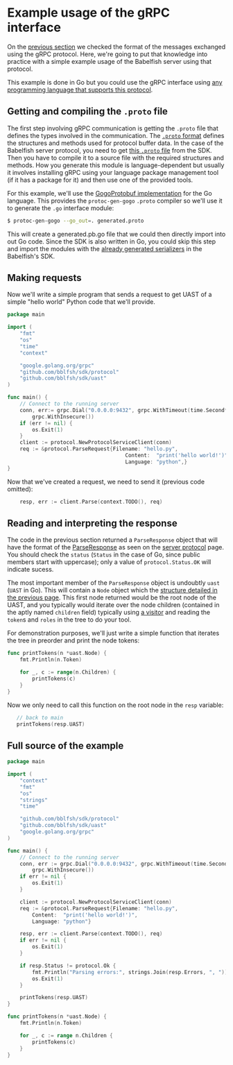 # Example usage of the gRPC interface

On the [previous section](server-protocol.md) we checked the format of the
messages exchanged using the gRPC protocol. Here, we're going to put that
knowledge into practice with a simple example usage of the Babelfish server using
that protocol.

This example is done in Go but you could use the gRPC interface using [any
programming language that supports this protocol](http://www.grpc.io/about#osp).

## Getting and compiling the `.proto` file

The first step involving gRPC communication is getting the `.proto` file that
defines the types involved in the communication. The [`.proto`
format](https://developers.google.com/protocol-buffers/docs/proto) defines the
structures and methods used for protocol buffer data. In the case of the Babelfish
server protocol, you need to get [this `.proto`
file](https://github.com/bblfsh/sdk/blob/master/protocol/generated.proto) from the
SDK. Then you have to compile it to a source file with the required structures and
methods. How you generate this module is language-dependent but usually it
involves installing gRPC using your language package management tool (if it has a
package for it) and then use one of the provided tools.

For this example, we'll use the [GogoProtobuf
implementation](https://github.com/gogo/protobuf) for the Go language. This
provides the `protoc-gen-gogo` `.proto` compiler so we'll use it to generate the
`.go` interface module:

```bash
$ protoc-gen-gogo --go_out=. generated.proto
```

This will create a generated.pb.go file that we could then directly import into
out Go code. Since the SDK is also written in Go, you could skip this step and
import the modules with the [already generated
serializers](https://github.com/bblfsh/sdk/blob/master/protocol/generated.pb.go)
in the Babelfish's SDK.

## Making requests

Now we'll write a simple program that sends a request to get UAST of a simple 
"hello world" Python code that we'll provide. 

```go
package main

import (
    "fmt"
    "os"
    "time"
    "context"

    "google.golang.org/grpc"
    "github.com/bblfsh/sdk/protocol"
    "github.com/bblfsh/sdk/uast"
)

func main() {
    // Connect to the running server
    conn, err:= grpc.Dial("0.0.0.0:9432", grpc.WithTimeout(time.Second*2), 
        grpc.WithInsecure())
    if (err != nil) {
        os.Exit(1)
    }
    client := protocol.NewProtocolServiceClient(conn)
    req := &protocol.ParseRequest{Filename: "hello.py",
                                      Content:  "print('hello world!')",
                                      Language: "python",}
}
```

Now that we've created a request, we need to send it (previous code omitted):

```go
    resp, err := client.Parse(context.TODO(), req)
```


## Reading and interpreting the response

The code in the previous section returned a `ParseResponse` object that will
have the format of the [ParseResponse](server-protocol.md#ParseResponse)
as seen on the [server protocol](server-protocol.md) page. You should check
the `status` (`Status` in the case of Go, since public members start with
uppercase); only a value of `protocol.Status.OK` will indicate sucess.

The most important member of the `ParseResponse` object is undoubtly
`uast` (`UAST` in Go). This will contain a `Node` object which the [structure
detailed in the previous page](server-protocol.md#Nodes). This first node
returned would be the root node of the UAST, and you typically would iterate over
the node children (contained in the aptly named `children` field) typically using
[a visitor](https://en.wikipedia.org/wiki/Visitor_pattern) and 
reading the `token`s and `roles` in the tree to do your tool.

For demonstration purposes, we'll just write a simple function that iterates
the tree in preorder and print the node tokens:

```go
func printTokens(n *uast.Node) {
    fmt.Println(n.Token)

    for _, c := range(n.Children) {
        printTokens(c)
    }
}
```

Now we only need to call this function on the root node in the `resp` variable:

```go
   // back to main
   printTokens(resp.UAST)
```

## Full source of the example

```go
package main

import (
	"context"
	"fmt"
	"os"
	"strings"
	"time"

	"github.com/bblfsh/sdk/protocol"
	"github.com/bblfsh/sdk/uast"
	"google.golang.org/grpc"
)

func main() {
	// Connect to the running server
	conn, err := grpc.Dial("0.0.0.0:9432", grpc.WithTimeout(time.Second*2),
		grpc.WithInsecure())
	if err != nil {
		os.Exit(1)
	}

	client := protocol.NewProtocolServiceClient(conn)
	req := &protocol.ParseRequest{Filename: "hello.py",
		Content:  "print('hello world!')",
		Language: "python"}

	resp, err := client.Parse(context.TODO(), req)
	if err != nil {
		os.Exit(1)
	}

	if resp.Status != protocol.Ok {
		fmt.Println("Parsing errors:", strings.Join(resp.Errors, ", "))
		os.Exit(1)
	}

	printTokens(resp.UAST)
}

func printTokens(n *uast.Node) {
	fmt.Println(n.Token)

	for _, c := range n.Children {
		printTokens(c)
	}
}
```
